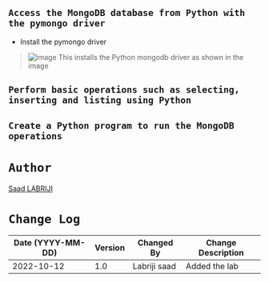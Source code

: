 ## `Access the MongoDB database from Python with the pymongo driver`

- Install the pymongo driver
>![image](https://user-images.githubusercontent.com/74627083/195726067-00d44ba0-516f-4838-ad03-8507a899392c.png)
This installs the Python mongodb driver as shown in the image




## `Perform basic operations such as selecting, inserting and listing using Python`
## `Create a Python program to run the MongoDB operations`










# `Author`
<a href="https://www.linkedin.com/in/labrijisaad/" target="_blank">Saad LABRIJI</a>


# `Change Log`
| Date (YYYY-MM-DD) | Version | Changed By    | Change Description                                 |
| ----------------- | ------- | ------------- | -------------------------------------------------- |
| 2022-10-12        | 1.0     | Labriji saad  | Added the lab                                      |



